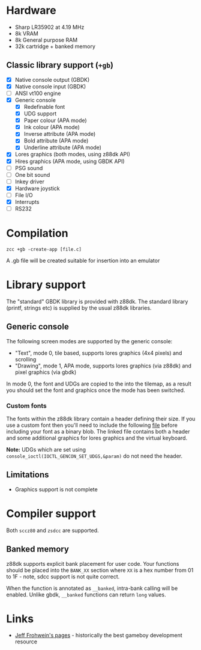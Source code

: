 # Hardware

* Sharp LR35902 at 4.19 MHz
* 8k VRAM
* 8k General purpose RAM
* 32k cartridge + banked memory

## Classic library support (`+gb`)

* [x] Native console output (GBDK)
* [x] Native console input (GBDK)
* [ ] ANSI vt100 engine
* [x] Generic console
    * [x] Redefinable font 
    * [x] UDG support
    * [x] Paper colour (APA mode)
    * [x] Ink colour (APA mode)
    * [x] Inverse attribute (APA mode)
    * [x] Bold attribute (APA mode)
    * [x] Underline attribute (APA mode)
* [x] Lores graphics (both modes, using z88dk API)
* [x] Hires graphics (APA mode, using GBDK API)
* [ ] PSG sound
* [ ] One bit sound
* [ ] Inkey driver
* [x] Hardware joystick
* [ ] File I/O
* [x] Interrupts
* [ ] RS232

# Compilation

    zcc +gb -create-app [file.c]

A .gb file will be created suitable for insertion into an emulator

# Library support

The "standard" GBDK library is provided with z88dk. The standard library (printf, strings etc) is supplied by the usual z88dk libraries.

## Generic console

The following screen modes are supported by the generic console:

* "Text", mode 0, tile based, supports lores graphics (4x4 pixels) and scrolling
* "Drawing", mode 1, APA mode, supports lores graphics (via z88dk) and pixel graphics (via gbdk)

In mode 0, the font and UDGs are copied to the into the tilemap, as a result you should set the font and graphics once the mode has been switched.

### Custom fonts

The fonts within the z88dk library contain a header defining their size. If you use a custom font then you'll need to include the following [file](https://github.com/z88dk/z88dk/blob/master/libsrc/target/gb/fonts/lower.asm) before including your font as a binary blob. The linked file contains both a header and some additional graphics for lores graphics and the virtual keyboard.

**Note:** UDGs which are set using `console_ioctl(IOCTL_GENCON_SET_UDGS,&param)` do not need the header.

## Limitations

* Graphics support is not complete

# Compiler support

Both `sccz80` and `zsdcc` are supported. 

## Banked memory

z88dk supports explicit bank placement for user code. Your functions should be placed into the `BANK_XX` section where `XX` is a hex number from 01 to 1F - note, sdcc support is not quite correct.

When the function is annotated as `__banked`, intra-bank calling will be enabled. Unlike gbdk, `__banked` functions can return `long` values.

# Links

* [Jeff Frohwein's pages](http://www.devrs.com/gb/) - historically the best gameboy development resource
